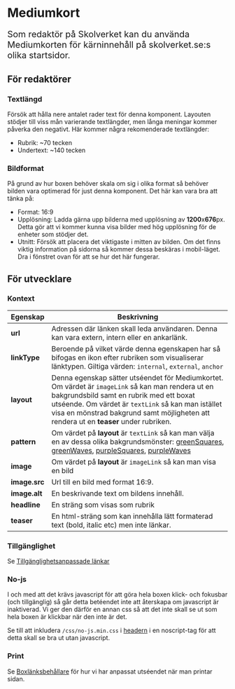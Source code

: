# Mediumkort

<p style="font-size: 20px">Som redaktör på Skolverket kan du använda Mediumkorten för kärninnehåll på skolverket.se:s olika startsidor.</p>

## För redaktörer

### Textlängd

Försök att hålla nere antalet rader text för denna komponent. Layouten stödjer till viss mån varierande textlängder, men långa meningar kommer påverka den negativt. Här kommer några rekomenderade textlängder:

- Rubrik: ~70 tecken
- Undertext: ~140 tecken

### Bildformat

På grund av hur boxen behöver skala om sig i olika format så behöver bilden vara optimerad för just denna komponent. Det här kan vara bra att tänka på:

- Format: 16:9
- Upplösning: Ladda gärna upp bilderna med upplösning av **1200**x**676**px. Detta gör att vi kommer kunna visa bilder med hög upplösning för de enheter som stödjer det.
- Utnitt: Försök att placera det viktigaste i mitten av bilden. Om det finns viktig information på sidorna så kommer dessa beskäras i mobil-läget. Dra i fönstret ovan för att se hur det här fungerar.

## För utvecklare

### Kontext

| Egenskap                   | Beskrivning                                                                                                                                                                                                                                                                                                                                                                                                                                           |
| -------------------------- | ----------------------------------------------------------------------------------------------------------------------------------------------------------------------------------------------------------------------------------------------------------------------------------------------------------------------------------------------------------------------------------------------------------------------------------------------------- |
| <strong>url</strong>       | Adressen där länken skall leda användaren. Denna kan vara extern, intern eller en ankarlänk.                                                                                                                                                                                                                                                                                                                                                          |
| <strong>linkType</strong>  | Beroende på vilket värde denna egenskapen har så bifogas en ikon efter rubriken som visualiserar länktypen. Giltiga värden: `internal`, `external`, `anchor`                                                                                                                                                                                                                                                                                          |
| <strong>layout</strong>    | Denna egenskap sätter utséendet för Mediumkortet. Om värdet är `imageLink` så kan man rendera ut en bakgrundsbild samt en rubrik med ett boxat utséende. Om värdet är `textLink` så kan man istället visa en mönstrad bakgrund samt möjligheten att rendera ut en **teaser** under rubriken.                                                                                                                                                          |
| <strong>pattern</strong>   | Om värdet på **layout** är `textLink` så kan man välja en av dessa olika bakgrundsmönster: [greenSquares](/styleguide/components/detail/skv-card-medium--text-link-green-squares), [greenWaves](/styleguide/components/detail/skv-card-medium--text-link-green-waves), [purpleSquares](/styleguide/components/detail/skv-card-medium--text-link-purple-squares), [purpleWaves](/styleguide/components/detail/skv-card-medium--text-link-purple-waves) |
| <strong>image</strong>     | Om värdet på **layout** är `imageLink` så kan man visa en bild                                                                                                                                                                                                                                                                                                                                                                                        |
| <strong>image.src</strong> | Url till en bild med format 16:9.                                                                                                                                                                                                                                                                                                                                                                                                                     |
| <strong>image.alt</strong> | En beskrivande text om bildens innehåll.                                                                                                                                                                                                                                                                                                                                                                                                              |
| <strong>headline</strong>  | En sträng som visas som rubrik                                                                                                                                                                                                                                                                                                                                                                                                                        |
| <strong>teaser</strong>    | En html-sträng som kan innehålla lätt formaterad text (bold, italic etc) men inte länkar.                                                                                                                                                                                                                                                                                                                                                             |

### Tillgänglighet

Se [Tillgänglighetsanpassade länkar](/styleguide/docs/kod/core/tillganglighetsanpassade-lankar)

### No-js

I och med att det krävs javascript för att göra hela boxen klick- och fokusbar (och tillgänglig) så går detta betéendet inte att återskapa om javascript är inaktiverad. Vi ger den därför en annan css så att det inte skall se ut som hela boxen är klickbar när den inte är det.

Se till att inkludera `/css/no-js.min.css` i [headern](/styleguide/components/detail/head) i en noscript-tag för att detta skall se bra ut utan javascript.

### Print

Se [Boxlänksbehållare](/styleguide/components/detail/box-link-container) för hur vi har anpassat utséendet när man printar sidan.
